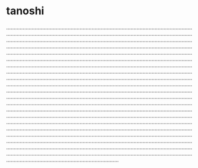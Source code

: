 # tanoshi

.......................................................................................................................................................................................................................................................................................................................................................................................................................................................................................................................................................................................................................................................................................................................................................................................................................................................................................................................................................................................................................................................................................................................................................................................................................................................................................................................................................................................................................................................................................................................................................................................................................................................................................................................................................................................................................................................................................................................................................................................................................................................................................................................................................................................................................................................................................................................................................................................................................................................................................................................................................................................................................................................................................................................................................................................
